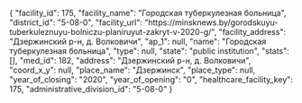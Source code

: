 {
    "facility_id": 175,
    "facility_name": "Городская туберкулезная больница",
    "district_id": "5-08-0",
    "facility_url": "https:\/\/minsknews.by\/gorodskuyu-tuberkuleznuyu-bolniczu-planiruyut-zakryt-v-2020-g\/",
    "facility_address": "Дзержинский р-н,  д. Волковичи",
    "ap_1": null,
    "name": "Городская туберкулезная больница",
    "type": null,
    "state": "public institution",
    "stats": [],
    "med_id": 182,
    "address": "Дзержинский р-н,  д. Волковичи",
    "coord_x_y": null,
    "place_name": "Дзержинск",
    "place_type": null,
    "year_of_closing": "2020",
    "year_of_opening": "0",
    "healthcare_facility_key": 175,
    "administrative_division_id": "5-08-0"
}